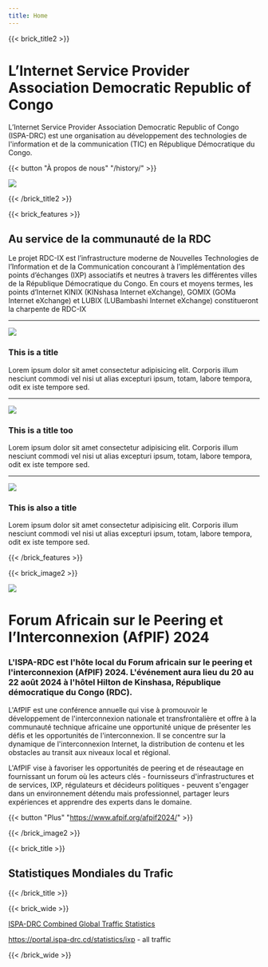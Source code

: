 ```yaml
---
title: Home
---
```

{{< brick_title2 >}}

# L’Internet Service Provider Association Democratic Republic of Congo

L’Internet Service Provider Association Democratic Republic of Congo (ISPA-DRC) est une organisation au développement des technologies de l'information et de la communication (TIC) en République Démocratique du Congo.

{{< button "À propos de nous" "/history/" >}}

![](/uploads/photos/bricks.png)

{{< /brick_title2 >}}

{{< brick_features >}}

## Au service de la communauté de la RDC

Le projet RDC-IX  est l’infrastructure moderne de Nouvelles Technologies de l’Information et de la Communication concourant à l’implémentation des points d’échanges (IXP) associatifs et neutres à travers les différentes villes de la République Démocratique du Congo. En cours et moyens termes, les points d’Internet KINIX (KINshasa Internet eXchange), GOMIX (GOMa Internet eXchange) et LUBIX (LUBambashi Internet eXchange) constitueront la charpente de RDC-IX

---

![](/img/icons/material-symbols/200/rounded/auto_awesome_mosaic.svg)

### This is a title

Lorem ipsum dolor sit amet consectetur adipisicing elit. Corporis illum nesciunt commodi vel nisi ut alias excepturi ipsum, totam, labore tempora, odit ex iste tempore sed.

---

![](/img/icons/material-symbols/200/rounded/performance_max.svg)

### This is a title too

Lorem ipsum dolor sit amet consectetur adipisicing elit. Corporis illum nesciunt commodi vel nisi ut alias excepturi ipsum, totam, labore tempora, odit ex iste tempore sed.

---

![](/img/icons/material-symbols/200/rounded/design_services.svg)

### This is also a title

Lorem ipsum dolor sit amet consectetur adipisicing elit. Corporis illum nesciunt commodi vel nisi ut alias excepturi ipsum, totam, labore tempora, odit ex iste tempore sed.

{{< /brick_features >}}

{{< brick_image2 >}}

![](/uploads/illustrations/cuate/afpif2024.png)

# Forum Africain sur le Peering et l’Interconnexion (AfPIF) 2024

### L'ISPA-RDC est l'hôte local du Forum africain sur le peering et l'interconnexion (AfPIF) 2024. L'événement aura lieu du 20 au 22 août 2024 à l'hôtel Hilton de Kinshasa, République démocratique du Congo (RDC).

L'AfPIF est une conférence annuelle qui vise à promouvoir le développement de l'interconnexion nationale et transfrontalière et offre à la communauté technique africaine une opportunité unique de présenter les défis et les opportunités de l'interconnexion. Il se concentre sur la dynamique de l'interconnexion Internet, la distribution de contenu et les obstacles au transit aux niveaux local et régional.

L'AfPIF vise à favoriser les opportunités de peering et de réseautage en fournissant un forum où les acteurs clés - fournisseurs d'infrastructures et de services, IXP, régulateurs et décideurs politiques - peuvent s'engager dans un environnement détendu mais professionnel, partager leurs expériences et apprendre des experts dans le domaine.

{{< button "Plus" "<https://www.afpif.org/afpif2024/>" >}}

{{< /brick_image2 >}}

{{< brick_title >}}

## Statistiques Mondiales du Trafic

{{< /brick_title >}}

{{< brick_wide >}}

[ISPA-DRC Combined Global Traffic Statistics](https://portal.ispa-drc.cd/statistics/ixp)

<https://portal.ispa-drc.cd/statistics/ixp> - all traffic

{{< /brick_wide >}}